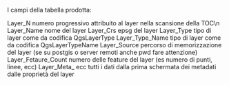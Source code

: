 I campi della tabella prodotta:

Layer_N               numero progressivo attribuito al layer nella scansione della TOC\n
Layer_Name            nome del layer
Layer_Crs             epsg del layer
Layer_Type            tipo di layer come da codifica QgsLayerType
Layer_Type_Name       tipo di layer come da codifica QgsLayerTypeName
Layer_Source          percorso di memorizzazione del layer (se su postgis o server remoti anche pwd fare attenzione)
Layer_Fetaure_Count   numero delle feature del layer (es numero di punti, linee, ecc)
Layer_Meta_ ecc       tutti i dati dalla prima schermata dei metadati dalle proprietà del layer
